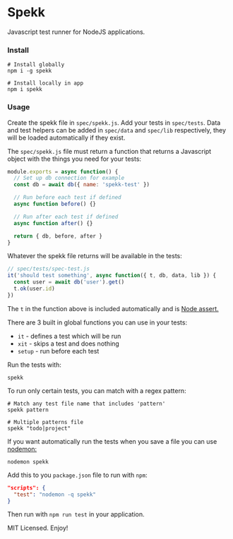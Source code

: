 # Spekk

Javascript test runner for NodeJS applications.

### Install

```
# Install globally
npm i -g spekk

# Install locally in app
npm i spekk
```

### Usage

Create the spekk file in `spec/spekk.js`. Add your tests in `spec/tests`. Data and test helpers can be added in `spec/data` and `spec/lib` respectively, they will be loaded automatically if they exist.

The `spec/spekk.js` file must return a function that returns a Javascript object with the things you need for your tests:

```js
module.exports = async function() {
  // Set up db connection for example
  const db = await db({ name: 'spekk-test' })

  // Run before each test if defined
  async function before() {}

  // Run after each test if defined
  async function after() {}

  return { db, before, after }
}
```

Whatever the spekk file returns will be available in the tests:

```js
// spec/tests/spec-test.js
it('should test something', async function({ t, db, data, lib }) {
  const user = await db('user').get()
  t.ok(user.id)
})
```

The `t` in the function above is included automatically and is [Node assert.](https://nodejs.org/api/assert.html)

There are 3 built in global functions you can use in your tests:

* `it` - defines a test which will be run
* `xit` - skips a test and does nothing
* `setup` - run before each test

Run the tests with:
```
spekk
```

To run only certain tests, you can match with a regex pattern:
```
# Match any test file name that includes 'pattern'
spekk pattern

# Multiple patterns file
spekk "todo|project"
```

If you want automatically run the tests when you save a file you can use [nodemon:](https://github.com/remy/nodemon)

```
nodemon spekk
```

Add this to you `package.json` file to run with `npm`:
```json
"scripts": {
  "test": "nodemon -q spekk"
}
```
Then run with `npm run test` in your application.

MIT Licensed. Enjoy!
